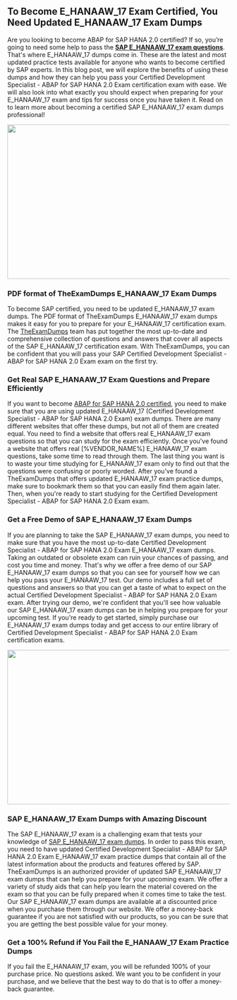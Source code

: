 <h2><strong>To Become E_HANAAW_17 Exam Certified, You Need Updated E_HANAAW_17 Exam Dumps</strong></h2> <p>Are you looking to become ABAP for SAP HANA 2.0 certified? If so, you’re going to need some help to pass the <strong><a href="https://www.theexamdumps.com/sap/e_hanaaw_17-exam-questions">SAP E_HANAAW_17 exam questions</a></strong>. That's where E_HANAAW_17 dumps come in. These are the latest and most updated practice tests available for anyone who wants to become certified by SAP experts. In this blog post, we will explore the benefits of using these dumps and how they can help you pass your Certified Development Specialist - ABAP for SAP HANA 2.0 Exam certification exam with ease. We will also look into what exactly you should expect when preparing for your E_HANAAW_17 exam and tips for success once you have taken it. Read on to learn more about becoming a certified SAP E_HANAAW_17 exam dumps professional!</p> <p><img alt="" src="https://www.certcollections.com/uploads/content/image_1_.jpg" style="height:350px; width:750px" /></p> <h3><strong>PDF format of TheExamDumps E_HANAAW_17 Exam Dumps</strong></h3> <p>To become SAP certified, you need to be updated E_HANAAW_17 exam dumps. The PDF format of TheExamDumps E_HANAAW_17 exam dumps makes it easy for you to prepare for your E_HANAAW_17 certification exam. The <a href="https://www.theexamdumps.com/">TheExamDumps</a> team has put together the most up-to-date and comprehensive collection of questions and answers that cover all aspects of the SAP E_HANAAW_17 certification exam. With TheExamDumps, you can be confident that you will pass your SAP Certified Development Specialist - ABAP for SAP HANA 2.0 Exam exam on the first try.</p> <h3><strong>Get Real SAP E_HANAAW_17 Exam Questions and Prepare Efficiently</strong></h3> <p>If you want to become <a href="https://www.theexamdumps.com/abap-for-sap-hana-2-0-exam-dumps">ABAP for SAP HANA 2.0 certified</a>, you need to make sure that you are using updated E_HANAAW_17 (Certified Development Specialist - ABAP for SAP HANA 2.0 Exam) exam dumps. There are many different websites that offer these dumps, but not all of them are created equal. You need to find a website that offers real E_HANAAW_17 exam questions so that you can study for the exam efficiently. Once you've found a website that offers real [%VENDOR_NAME%] E_HANAAW_17 exam questions, take some time to read through them. The last thing you want is to waste your time studying for E_HANAAW_17 exam only to find out that the questions were confusing or poorly worded. After you've found a TheExamDumps that offers updated E_HANAAW_17 exam practice dumps, make sure to bookmark them so that you can easily find them again later. Then, when you're ready to start studying for the Certified Development Specialist - ABAP for SAP HANA 2.0 Exam exam.</p> <h3><strong>Get a Free Demo of SAP E_HANAAW_17 Exam Dumps</strong></h3> <p>If you are planning to take the SAP E_HANAAW_17 exam dumps, you need to make sure that you have the most up-to-date Certified Development Specialist - ABAP for SAP HANA 2.0 Exam E_HANAAW_17 exam dumps. Taking an outdated or obsolete exam can ruin your chances of passing, and cost you time and money. That's why we offer a free demo of our SAP E_HANAAW_17 exam dumps so that you can see for yourself how we can help you pass your E_HANAAW_17 test. Our demo includes a full set of questions and answers so that you can get a taste of what to expect on the actual Certified Development Specialist - ABAP for SAP HANA 2.0 Exam exam. After trying our demo, we're confident that you'll see how valuable our SAP E_HANAAW_17 exam dumps can be in helping you prepare for your upcoming test. If you're ready to get started, simply purchase our E_HANAAW_17 exam dumps today and get access to our entire library of Certified Development Specialist - ABAP for SAP HANA 2.0 Exam certification exams.</p> <p><img alt="" src="https://www.certcollections.com/uploads/content/image_2.jpg" style="height:350px; width:750px" /></p> <h3><strong>SAP E_HANAAW_17 Exam Dumps with Amazing Discount</strong></h3> <p>The SAP E_HANAAW_17 exam is a challenging exam that tests your knowledge of <a href="https://www.theexamdumps.com/sap/e_hanaaw_17-exam-questions">SAP E_HANAAW_17 exam dumps</a>. In order to pass this exam, you need to have updated Certified Development Specialist - ABAP for SAP HANA 2.0 Exam E_HANAAW_17 exam practice dumps that contain all of the latest information about the products and features offered by SAP. TheExamDumps is an authorized provider of updated SAP E_HANAAW_17 exam dumps that can help you prepare for your upcoming exam. We offer a variety of study aids that can help you learn the material covered on the exam so that you can be fully prepared when it comes time to take the test. Our SAP E_HANAAW_17 exam dumps are available at a discounted price when you purchase them through our website. We offer a money-back guarantee if you are not satisfied with our products, so you can be sure that you are getting the best possible value for your money.</p> <h3><strong>Get a 100% Refund if You Fail the E_HANAAW_17 Exam Practice Dumps</strong></h3> <p>If you fail the E_HANAAW_17 exam, you will be refunded 100% of your purchase price. No questions asked. We want you to be confident in your purchase, and we believe that the best way to do that is to offer a money-back guarantee.</p>
